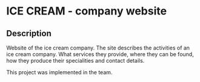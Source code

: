 # ICE CREAM - company website

## Description

Website of the ice cream company. 
The site describes the activities of an ice cream company. 
What services they provide, where they can be found, 
how they produce their specialities and contact details.

This project was implemented in the team.


